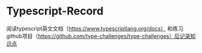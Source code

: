# Typescript-Record
阅读typescript英文文档（https://www.typescriptlang.org/docs） 和练习github项目（https://github.com/type-challenges/type-challenges）后记录知识点
